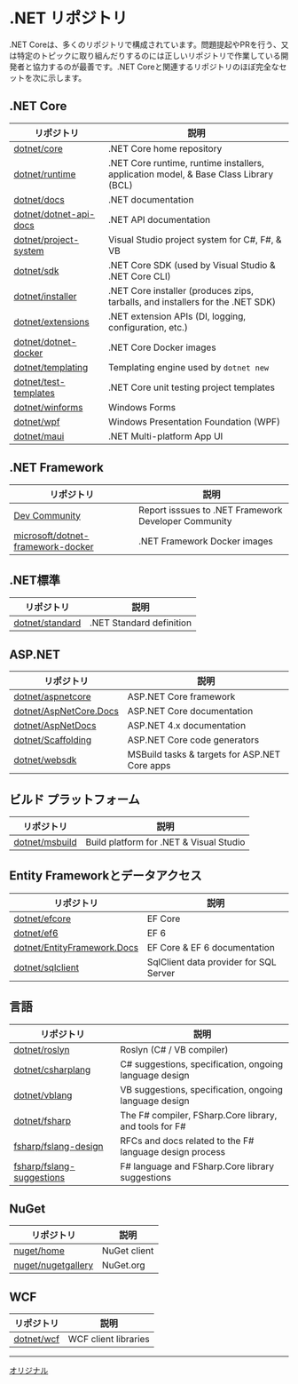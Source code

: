 # .NET リポジトリ

.NET Coreは、多くのリポジトリで構成されています。問題提起やPRを行う、又は特定のトピックに取り組んだりするのには正しいリポジトリで作業している開発者と協力するのが最善です。.NET Coreと関連するリポジトリのほぼ完全なセットを次に示します。

## .NET Core

|リポジトリ                                                          |説明         |
|------------------------------------------------------------------|------------|
|[dotnet/core](https://github.com/dotnet/core)                     |.NET Core home repository|
|[dotnet/runtime](https://github.com/dotnet/runtime)               |.NET Core runtime, runtime installers, application model, & Base Class Library (BCL)|
|[dotnet/docs](https://github.com/dotnet/docs)                     |.NET documentation|
|[dotnet/dotnet-api-docs](https://github.com/dotnet/dotnet-api-docs) |.NET API documentation|
|[dotnet/project-system](https://github.com/dotnet/project-system) |Visual Studio project system for C#, F#, & VB|
|[dotnet/sdk](https://github.com/dotnet/sdk)                       |.NET Core SDK (used by Visual Studio & .NET Core CLI)|
|[dotnet/installer](https://github.com/dotnet/installer)           |.NET Core installer (produces zips, tarballs, and installers for the .NET SDK)
|[dotnet/extensions](https://github.com/dotnet/extensions)         |.NET extension APIs (DI, logging, configuration, etc.)|
|[dotnet/dotnet-docker](https://github.com/dotnet/dotnet-docker)   |.NET Core Docker images|
|[dotnet/templating](https://github.com/dotnet/templating)         |Templating engine used by `dotnet new`|
|[dotnet/test-templates](https://github.com/dotnet/test-templates) |.NET Core unit testing project templates|
|[dotnet/winforms](https://github.com/dotnet/winforms)             |Windows Forms|
|[dotnet/wpf](https://github.com/dotnet/wpf)                       |Windows Presentation Foundation (WPF)|
|[dotnet/maui](https://github.com/dotnet/maui)                     |.NET Multi-platform App UI|

## .NET Framework

|リポジトリ                                                          |説明         |
|------------------------------------------------------------------|------------|
|[Dev Community](https://developercommunity.visualstudio.com/spaces/61/index.html) |Report isssues to .NET Framework Developer Community|
|[microsoft/dotnet-framework-docker](https://github.com/microsoft/dotnet-framework-docker) |.NET Framework Docker images|

## .NET標準

|リポジトリ                                              |説明                     |
|------------------------------------------------------|------------------------|
|[dotnet/standard](https://github.com/dotnet/standard) |.NET Standard definition|

## ASP.NET

|リポジトリ                                                           |説明                                          |
|-------------------------------------------------------------------|---------------------------------------------|
|[dotnet/aspnetcore](https://github.com/dotnet/aspnetcore)          |ASP.NET Core framework                       |
|[dotnet/AspNetCore.Docs](https://github.com/dotnet/AspNetCore.Docs)|ASP.NET Core documentation                   |
|[dotnet/AspNetDocs](https://github.com/dotnet/AspNetDocs)          |ASP.NET 4.x documentation                    |
|[dotnet/Scaffolding](https://github.com/dotnet/Scaffolding)        |ASP.NET Core code generators                 |
|[dotnet/websdk](https://github.com/dotnet/websdk)                  |MSBuild tasks & targets for ASP.NET Core apps|

## ビルド プラットフォーム

|リポジトリ                                                 |説明                                   |
|---------------------------------------------------------|---------------------------------------|
|[dotnet/msbuild](https://github.com/dotnet/msbuild)      |Build platform for .NET & Visual Studio|

## Entity Frameworkとデータアクセス

|リポジトリ                                                                     |説明                                   |
|-----------------------------------------------------------------------------|--------------------------------------|
|[dotnet/efcore](https://github.com/dotnet/efcore)                            |EF Core                               |
|[dotnet/ef6](https://github.com/dotnet/ef6)                                  |EF 6                                  |
|[dotnet/EntityFramework.Docs](https://github.com/dotnet/EntityFramework.Docs)|EF Core & EF 6 documentation          |
|[dotnet/sqlclient](https://github.com/dotnet/sqlclient)                      |SqlClient data provider for SQL Server|

## 言語

|リポジトリ                                                                 |説明                                                    |
|-------------------------------------------------------------------------|-------------------------------------------------------|
|[dotnet/roslyn](https://github.com/dotnet/roslyn)                        |Roslyn (C# / VB compiler)                              |
|[dotnet/csharplang](https://github.com/dotnet/csharplang)                |C# suggestions, specification, ongoing language design |
|[dotnet/vblang](https://github.com/dotnet/vblang)                        |VB suggestions, specification, ongoing language design |
|[dotnet/fsharp](https://github.com/dotnet/fsharp)                        |The F# compiler, FSharp.Core library, and tools for F# |
|[fsharp/fslang-design](https://github.com/fsharp/fslang-design)          |RFCs and docs related to the F# language design process|
|[fsharp/fslang-suggestions](https://github.com/fsharp/fslang-suggestions)|F# language and FSharp.Core library suggestions        |

## NuGet

|リポジトリ                                                    |説明         |
|------------------------------------------------------------|------------|
|[nuget/home](https://github.com/nuget/home)                 |NuGet client|
|[nuget/nugetgallery](https://github.com/nuget/nugetgallery) |NuGet.org   |

## WCF

|リポジトリ                                    |説明                 |
|--------------------------------------------|--------------------|
|[dotnet/wcf](https://github.com/dotnet/wcf) |WCF client libraries|

---
[オリジナル](https://github.com/dotnet/core/blob/master/Documentation/core-repos.md)
